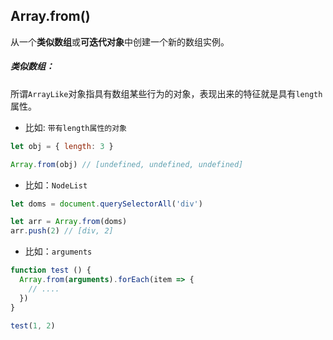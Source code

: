 ## Array.from()

从一个**类似数组**或**可迭代对象**中创建一个新的数组实例。

##### 类似数组：

所谓`ArrayLike`对象指具有数组某些行为的对象，表现出来的特征就是具有`length`属性。

- 比如: `带有length属性的对象`

```javascript
let obj = { length: 3 }

Array.from(obj) // [undefined, undefined, undefined]
```

- 比如：`NodeList`

```javascript
let doms = document.querySelectorAll('div')

let arr = Array.from(doms)
arr.push(2) // [div, 2]
```

- 比如：`arguments`

```javascript
function test () {
  Array.from(arguments).forEach(item => {
    // ....
  })
}

test(1, 2)
```